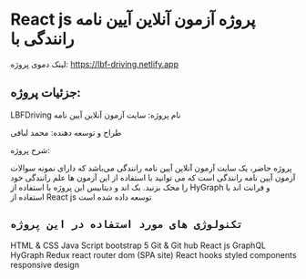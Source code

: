 # React js پروژه آزمون آنلاین آیین نامه رانندگی با
 
لینک دموی پروژه: https://lbf-driving.netlify.app



## جزئیات پروژه:
LBFDriving نام پروژه: سایت آزمون آنلاین آیین نامه


طراح و توسعه دهنده: محمد لبافی

شرح پروژه:

پروژه حاضر، یک سایت آزمون آنلاین آیین نامه رانندگی می‌باشد که دارای نمونه سوالات آزمون آیین نامه رانندگی است که می توانید با استفاده از این آزمون ها علم رانندگی خود را محک بزنید. بک اند و دیتابیس این پروژه با استفاده از HyGraph و فرانت اند با استفاده از React js توسعه داده شده است



## `تکنولوژی های مورد استفاده در این پروژه`
HTML & CSS
Java Script
bootstrap 5
Git & Git hub
React js
GraphQL
HyGraph
Redux
react router dom (SPA site)
React hooks
styled components
responsive design
